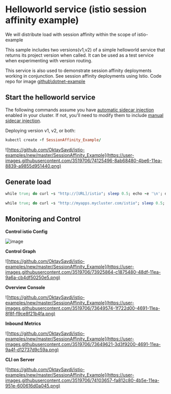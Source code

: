 

# Helloworld service (istio session affinity example)

We will distribute load with session affinity within the scope of istio-example

This sample includes two versions(v1,v2) of a simple helloworld service that returns its project version when called. It can be used as a test service when experimenting with version routing.

This service is also used to demonstrate  session affinity deployments working in conjunction. See  session affinity deployments using Istio. Code repo for image [github\dotnet-example](https://github.com/OktaySavdi/dotnet-example)

## Start the helloworld service

The following commands assume you have [automatic sidecar injection](https://istio.io/docs/setup/additional-setup/sidecar-injection/#automatic-sidecar-injection) enabled in your cluster. If not, you'll need to modify them to include [manual sidecar injection](https://istio.io/docs/setup/additional-setup/sidecar-injection/#manual-sidecar-injection).


Deploying version v1, v2, or both:
```ruby
kubectl create -f SessionAffinity_Example/
```
![https://github.com/OktaySavdi/istio-examples/new/master/SessionAffinity_Example](https://user-images.githubusercontent.com/3519706/74125496-8ab68480-4be6-11ea-8839-a9855d951440.png)

## Generate load
```ruby
while true; do curl -s "http://[URL]/istio"; sleep 0.5; echo -e '\n'; done
    
while true; do curl -s "http://myapps.mycluster.com/istio"; sleep 0.5; echo -e '\n'; done 
```
## Monitoring and Control

**Control istio Config**

![image](https://user-images.githubusercontent.com/3519706/116877626-dcea2800-ac26-11eb-8e6a-53aeb8aad995.png)

**Control Graph**

![https://github.com/OktaySavdi/istio-examples/new/master/SessionAffinity_Example](https://user-images.githubusercontent.com/3519706/73925864-c1875480-48df-11ea-9a6a-cb4df50250e5.png)

**Overview Console**

![https://github.com/OktaySavdi/istio-examples/new/master/SessionAffinity_Example](https://user-images.githubusercontent.com/3519706/73649574-1f722d00-4691-11ea-8f8f-f9ce8f21b4fa.png)

**Inbound Metrics**

![https://github.com/OktaySavdi/istio-examples/new/master/SessionAffinity_Example](https://user-images.githubusercontent.com/3519706/73649621-3d3f9200-4691-11ea-9a4f-d12737d9c59a.png)

**CLI on Server**

![https://github.com/OktaySavdi/istio-examples/new/master/SessionAffinity_Example](https://user-images.githubusercontent.com/3519706/74103657-fa812c80-4b5e-11ea-951e-600616d0a045.png)
